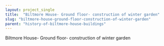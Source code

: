 ```yaml
---
layout: project_single
title:  "Biltmore House- Ground floor- construction of winter garden"
slug: "biltmore-house-ground-floor-construction-of-winter-garden"
parent: "history-of-biltmore-house-buildings"
---
```

Biltmore House- Ground floor- construction of winter garden